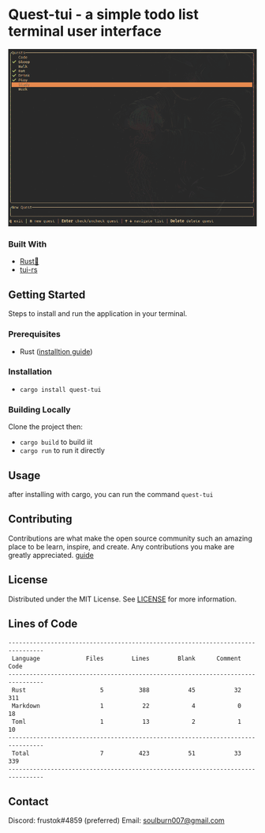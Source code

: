 # Quest-tui - a simple todo list terminal user interface
![Demo](/images/demo.png)

### Built With
- [Rust🦀](https://www.rust-lang.org/)
- [tui-rs](https://github.com/fdehau/tui-rs)

## Getting Started
Steps to install and run the application in your terminal.

### Prerequisites
- Rust ([installtion guide](https://www.rust-lang.org/tools/install))

### Installation
- `cargo install quest-tui`

### Building Locally
Clone the project then:
- `cargo build` to build iit
- `cargo run` to run it directly

## Usage
after installing with cargo, you can run the command `quest-tui`

## Contributing
Contributions are what make the open source community such an amazing place to be learn, inspire, and create. Any contributions you make are greatly appreciated.
[guide](https://github.com/frustak/Quest/blob/main/CONTRIBUTING.md)

## License
Distributed under the MIT License. See [LICENSE](https://github.com/frustak/Quest/blob/main/LICENSE) for more information.

## Lines of Code
```
--------------------------------------------------------------------------------
 Language             Files        Lines        Blank      Comment         Code
--------------------------------------------------------------------------------
 Rust                     5          388           45           32          311
 Markdown                 1           22            4            0           18
 Toml                     1           13            2            1           10
--------------------------------------------------------------------------------
 Total                    7          423           51           33          339
--------------------------------------------------------------------------------
```

## Contact
Discord: frustαk#4859 (preferred)
Email: soulburn007@gmail.com
